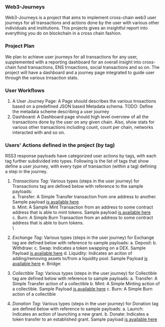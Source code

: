 ### Web3-Journeys

Web3-Journeys is a project that aims to implement cross-chain web3 user journeys for all transactions and actions done by the user with various other individuals and institutions. This projects gives an insightful report into everything you do on blockchain in a cross chain fashion. 

### Project Plan
We plan to achieve user journeys for all transactions for any user, supplemented with a reporting dashboard for an overall insight into cross-chain fund transactions, ENS trnsactions, social transactions and so on. The project will have a dashboard and a journey page integrated to guide user through the various trnsaction stats. 

### User Workflows
1. A User Journey Page: A Page should describes the various trnsactions based on a predefined JSON based Metadata schema. TODO: Define the metadata scheme describing a user journey
2. Dashboard: A Dashboard page should high level overview of all the transactions done by the user on any given chain. Also, show stats for various other transactions including count, count per chain, networks interacted with and so on.

### Users' Actions defined in the project (by tag)
RSS3 response payloads have categorized user actions by tags, with each tag further subdivided into types. Following is the list of tags that show define a user journey, with every type of transaction (within a tag) defining a step in the journey. 

1. *Transactions Tag*: Various types (steps in the user journey) for Transactions tag are defined below with reference to the sample payloads:\
    a. Transfer: A Simple Transfer transaction from one address to another. Sample payload [is available here](./data-schemas/transaction_transfer.json)\
    b. Mint: A Sample Mint Transaction from an address to some contract address that is able to mint tokens. Sample payload [is available here](./data-schemas/transaction_mint.json)\
    c. Burn: A Simple Burn Transaction from an address to some contract address that is able to burn tokens. \
\

2. *Exchange Tag*: Various types (steps in the user journey) for Exchange tag are defined below with reference to sample payloads:
    a. Deposit:
    b. Withdraw: 
    c. Swap: Indicates a token swapping on a DEX. Sample Payload [is available here](./data-schemas/exchange_swap.json)
    d. Liquidity: Indicates an aciton of adding/removing assets to/from a liquidity pool. Sample Payload [is available here](./data-schemas/exchange_liquidity.json)
    e. Bridge:

3. *Collectible Tag*: Various types (steps in the user journey) for Collectible tag are defined below with reference to sample payloads:
    a. Transfer: A Simple Transfer action of a collectible
    b. Mint: A Simple Minting action of a collectible. Sample Payload [is available here](./data-schemas/collectible_mint.json)
    c. Burn: A Simple Burn action of a collectible
4. *Donation Tag*: Various types (steps in the user journey) for Donation tag are defined below with reference to sample payloads:
    a. Launch: Indicates an action of launching a new grant.
    b. Donate: Indicates a token transfer to an established grant. Sample payload [is available here](./data-schemas/donation_donate.json)
